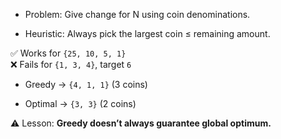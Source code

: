 - Problem: Give change for N using coin denominations.
    
- Heuristic: Always pick the largest coin ≤ remaining amount.
    
✅ Works for `{25, 10, 5, 1}`  
❌ Fails for `{1, 3, 4}`, target `6`

- Greedy → `{4, 1, 1}` (3 coins)
    
- Optimal → `{3, 3}` (2 coins)
    

⚠️ Lesson: **Greedy doesn’t always guarantee global optimum.**
